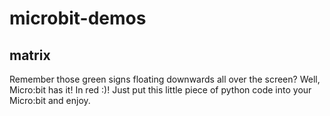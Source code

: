 # microbit-demos

## matrix


Remember those green signs floating downwards all over the screen? Well, Micro:bit has it! In red :)!
Just put this little piece of python code into your Micro:bit and enjoy.
